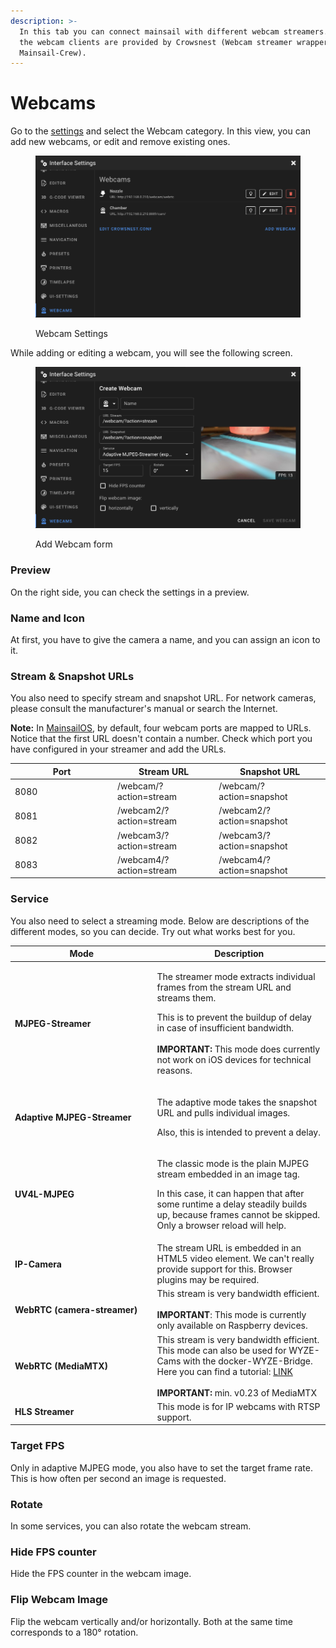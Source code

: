```yaml
---
description: >-
  In this tab you can connect mainsail with different webcam streamers. Some of
  the webcam clients are provided by Crowsnest (Webcam streamer wrapper from the
  Mainsail-Crew).
---
```


# Webcams

Go to the [settings](./) and select the Webcam category. In this view, you can add new webcams, or edit and remove existing ones.

<figure><img src="../../.gitbook/assets/image (23).png" alt=""><figcaption><p>Webcam Settings</p></figcaption></figure>

While adding or editing a webcam, you will see the following screen.

<figure><img src="../../.gitbook/assets/image (24).png" alt=""><figcaption><p>Add Webcam form</p></figcaption></figure>

### Preview

On the right side, you can check the settings in a preview.

### Name and Icon

At first, you have to give the camera a name, and you can assign an icon to it.

### Stream & Snapshot URLs

You also need to specify stream and snapshot URL. For network cameras, please consult the manufacturer's manual or search the Internet.

**Note:** In [MainsailOS](https://app.gitbook.com/o/O2j4rN2JOaGEeS1KBjXz/s/HZGYoL7ogomNyBLNEpEJ/), by default, four webcam ports are mapped to URLs. Notice that the first URL doesn't contain a number. Check which port you have configured in your streamer and add the URLs.

<table><thead><tr><th width="150">Port</th><th>Stream URL</th><th>Snapshot URL</th></tr></thead><tbody><tr><td>8080</td><td>/webcam/?action=stream</td><td>/webcam/?action=snapshot</td></tr><tr><td>8081</td><td>/webcam2/?action=stream</td><td>/webcam2/?action=snapshot</td></tr><tr><td>8082</td><td>/webcam3/?action=stream</td><td>/webcam3/?action=snapshot</td></tr><tr><td>8083</td><td>/webcam4/?action=stream</td><td>/webcam4/?action=snapshot</td></tr></tbody></table>

### Service

You also need to select a streaming mode. Below are descriptions of the different modes, so you can decide. Try out what works best for you.

<table><thead><tr><th width="213.55085622344592">Mode</th><th>Description</th></tr></thead><tbody><tr><td><strong>MJPEG-Streamer</strong></td><td><p>The streamer mode extracts individual frames from the stream URL and streams them. </p><p></p><p>This is to prevent the buildup of delay in case of insufficient bandwidth. <br><br><strong>IMPORTANT:</strong> This mode does currently not work on iOS devices for technical reasons.</p></td></tr><tr><td><strong>Adaptive MJPEG-Streamer</strong></td><td><p>The adaptive mode takes the snapshot URL and pulls individual images. </p><p></p><p>Also, this is intended to prevent a delay.</p></td></tr><tr><td><strong>UV4L-MJPEG</strong></td><td><p>The classic mode is the plain MJPEG stream embedded in an image tag. </p><p></p><p>In this case, it can happen that after some runtime a delay steadily builds up, because frames cannot be skipped. Only a browser reload will help.</p></td></tr><tr><td><strong>IP-Camera</strong></td><td>The stream URL is embedded in an HTML5 video element. We can't really provide support for this. Browser plugins may be required.</td></tr><tr><td><strong>WebRTC (camera-streamer)</strong></td><td>This stream is very bandwidth efficient.<br><br><strong>IMPORTANT</strong>: This mode is currently only available on Raspberry devices.</td></tr><tr><td><strong>WebRTC (MediaMTX)</strong></td><td>This stream is very bandwidth efficient. This mode can also be used for WYZE-Cams with the docker-WYZE-Bridge. Here you can find a tutorial: <a href="https://app.gitbook.com/s/qXE1OQLsr0XFNbT54RTY/faq/how-to-use-wyze-cams">LINK</a><br><br><strong>IMPORTANT:</strong> min. v0.23 of MediaMTX</td></tr><tr><td><strong>HLS Streamer</strong></td><td>This mode is for IP webcams with RTSP support.</td></tr></tbody></table>



### Target FPS

Only in adaptive MJPEG mode, you also have to set the target frame rate. This is how often per second an image is requested.

### Rotate

In some services, you can also rotate the webcam stream.

### Hide FPS counter

Hide the FPS counter in the webcam image.

### Flip Webcam Image

Flip the webcam vertically and/or horizontally. Both at the same time corresponds to a 180° rotation.
